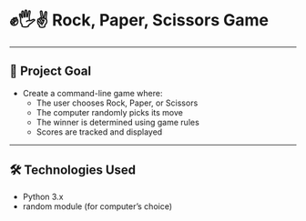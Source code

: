 # ✊🖐✌ Rock, Paper, Scissors Game



---

## 🎯 Project Goal

- Create a command-line game where:
  - The user chooses Rock, Paper, or Scissors
  - The computer randomly picks its move
  - The winner is determined using game rules
  - Scores are tracked and displayed

---

## 🛠 Technologies Used

- Python 3.x
- random module (for computer’s choice)

